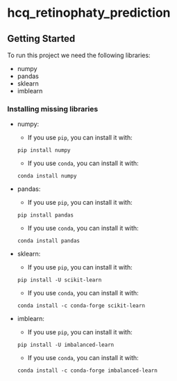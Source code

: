 # hcq_retinophaty_prediction

## Getting Started

To run this project we need the following libraries:
* numpy
* pandas
* sklearn
* imblearn

### Installing missing libraries

* numpy:
  * If you use `pip`, you can install it with:
  
  `pip install numpy`
  
  * If you use `conda`, you can install it with:
  
  `conda install numpy`
  
* pandas:
  * If you use `pip`, you can install it with:
  
  `pip install pandas`
  
  * If you use `conda`, you can install it with:
  
  `conda install pandas`
  
* sklearn:
  * If you use `pip`, you can install it with:
  
  `pip install -U scikit-learn`
  
  * If you use `conda`, you can install it with:
  
  `conda install -c conda-forge scikit-learn`
  
* imblearn:
  * If you use `pip`, you can install it with:
  
  `pip install -U imbalanced-learn`
  
  * If you use `conda`, you can install it with:
  
  `conda install -c conda-forge imbalanced-learn`
